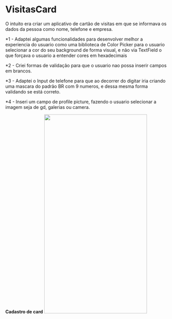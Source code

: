 # VisitasCard

O intuito era criar um aplicativo de cartão de visitas em que se informava os dados da pessoa como nome, telefone e empresa.

*1 - Adaptei algumas funcionalidades para desenvolver melhor a experiencia do usuario como uma biblioteca de Color Picker para o usuario selecionar a cor do seu background de forma visual, e não via TextField o que forçava o usuario a entender cores em hexadecimais

*2 - Criei formas de validação para que o usuario nao possa inserir campos em brancos.

*3 - Adaptei o Input de telefone para que ao decorrer do digitar iria criando uma mascara do padrão BR com 9 numeros, e dessa mesma forma validando se está correto.

*4 - Inseri um campo de profile picture, fazendo o usuario selecionar a imagem seja de gd, galerias ou camera.


**Cadastro de card**
<img src="https://user-images.githubusercontent.com/33181463/125997537-37f983e1-7f6a-4143-9430-41679231cc86.jpg" width="320" height="620"/>
